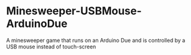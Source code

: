 # Minesweeper-USBMouse-ArduinoDue
 A minesweeper game that runs on an Arduino Due and is controlled by a USB mouse instead of touch-screen
